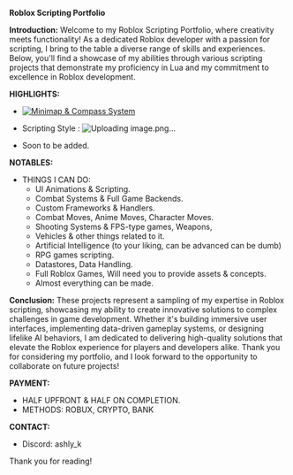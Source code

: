 **Roblox Scripting Portfolio**

**Introduction:**
Welcome to my Roblox Scripting Portfolio, where creativity meets functionality! As a dedicated Roblox developer with a passion for scripting, I bring to the table a diverse range of skills and experiences. Below, you'll find a showcase of my abilities through various scripting projects that demonstrate my proficiency in Lua and my commitment to excellence in Roblox development.

**HIGHLIGHTS:**
* [![Minimap & Compass System]()](https://streamable.com/4eudgm)
* Scripting Style : ![Uploading image.png…]()

* Soon to be added.

**NOTABLES:**
* THINGS I CAN DO:
  - UI Animations & Scripting.
  - Combat Systems & Full Game Backends.
  - Custom Frameworks & Handlers.
  - Combat Moves, Anime Moves, Character Moves.
  - Shooting Systems & FPS-type games, Weapons,
  - Vehicles & other things related to it.
  - Artificial Intelligence (to your liking, can be advanced can be dumb)
  - RPG games scripting.
  - Datastores, Data Handling.
  - Full Roblox Games, Will need you to provide assets & concepts.
  - Almost everything can be made.

**Conclusion:**
These projects represent a sampling of my expertise in Roblox scripting, showcasing my ability to create innovative solutions to complex challenges in game development. Whether it's building immersive user interfaces, implementing data-driven gameplay systems, or designing lifelike AI behaviors, I am dedicated to delivering high-quality solutions that elevate the Roblox experience for players and developers alike. Thank you for considering my portfolio, and I look forward to the opportunity to collaborate on future projects!

**PAYMENT:**
* HALF UPFRONT & HALF ON COMPLETION.
* METHODS: ROBUX, CRYPTO, BANK

**CONTACT:**
* Discord: ashly_k

Thank you for reading!
